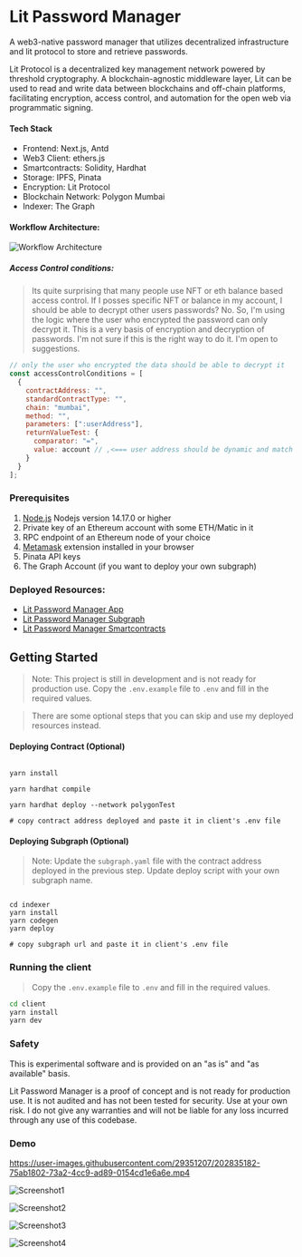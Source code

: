 # Lit Password Manager

A web3-native password manager that utilizes decentralized infrastructure and lit protocol to store and retrieve passwords.

Lit Protocol is a decentralized key management network powered by threshold cryptography. A blockchain-agnostic middleware layer, Lit can be used to read and write data between blockchains and off-chain platforms, facilitating encryption, access control, and automation for the open web via programmatic signing.

#### Tech Stack

- Frontend: Next.js, Antd
- Web3 Client: ethers.js
- Smartcontracts: Solidity, Hardhat
- Storage: IPFS, Pinata
- Encryption: Lit Protocol
- Blockchain Network: Polygon Mumbai
- Indexer: The Graph

#### Workflow Architecture:

![Workflow Architecture](https://github.com/Salmandabbakuti/lit-password-manager/blob/feat/indexing/resources/lit-pm-flow.png)

##### Access Control conditions:

> Its quite surprising that many people use NFT or eth balance based access control. If I posses specific NFT or balance in my account, I should be able to decrypt other users passwords? No. So, I'm using the logic where the user who encrypted the password can only decrypt it. This is a very basis of encryption and decryption of passwords. I'm not sure if this is the right way to do it. I'm open to suggestions.

```javascript
// only the user who encrypted the data should be able to decrypt it
const accessControlConditions = [
  {
    contractAddress: "",
    standardContractType: "",
    chain: "mumbai",
    method: "",
    parameters: [":userAddress"],
    returnValueTest: {
      comparator: "=",
      value: account // ,<=== user address should be dynamic and match the user address connected to the wallet
    }
  }
];
```

### Prerequisites

1. [Node.js](https://nodejs.org/en/download/) Nodejs version 14.17.0 or higher
2. Private key of an Ethereum account with some ETH/Matic in it
3. RPC endpoint of an Ethereum node of your choice
4. [Metamask](https://metamask.io/) extension installed in your browser
5. Pinata API keys
6. The Graph Account (if you want to deploy your own subgraph)

### Deployed Resources:

- [Lit Password Manager App](https://lit-password-manager.vercel.app/)
- [Lit Password Manager Subgraph](https://api.thegraph.com/subgraphs/name/salmandabbakuti/key-manager)
- [Lit Password Manager Smartcontracts](https://mumbai.polygonscan.com/address/0xc47cf83080ed29e32ccdf1c9a411c9b614820236#code)

## Getting Started

> Note: This project is still in development and is not ready for production use.
> Copy the `.env.example` file to `.env` and fill in the required values.

> There are some optional steps that you can skip and use my deployed resources instead.

#### Deploying Contract (Optional)

```

yarn install

yarn hardhat compile

yarn hardhat deploy --network polygonTest

# copy contract address deployed and paste it in client's .env file

```

#### Deploying Subgraph (Optional)

> Note: Update the `subgraph.yaml` file with the contract address deployed in the previous step. Update deploy script with your own subgraph name.

```

cd indexer
yarn install
yarn codegen
yarn deploy

# copy subgraph url and paste it in client's .env file

```

### Running the client

> Copy the `.env.example` file to `.env` and fill in the required values.

```bash
cd client
yarn install
yarn dev
```

### Safety

This is experimental software and is provided on an "as is" and "as available" basis.

Lit Password Manager is a proof of concept and is not ready for production use. It is not audited and has not been tested for security. Use at your own risk.
I do not give any warranties and will not be liable for any loss incurred through any use of this codebase.

### Demo

https://user-images.githubusercontent.com/29351207/202835182-75ab1802-73a2-4cc9-ad89-0154cd1e6a6e.mp4

![Screenshot1](https://github.com/Salmandabbakuti/lit-password-manager/blob/feat/indexing/resources/home-screenshot.png)

![Screenshot2](https://github.com/Salmandabbakuti/lit-password-manager/blob/feat/indexing/resources/edit-password.png)

![Screenshot3](https://github.com/Salmandabbakuti/lit-password-manager/blob/feat/indexing/resources/update_tx-screenshot.png)

![Screenshot4](https://github.com/Salmandabbakuti/lit-password-manager/blob/feat/indexing/resources/save_success-screenshot.png)

